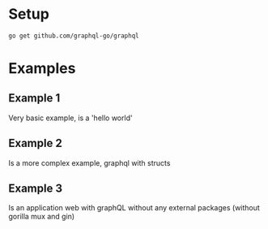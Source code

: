 # Setup

```sh
go get github.com/graphql-go/graphql
```


# Examples

## Example 1
Very basic example, is a 'hello world'

## Example 2
Is a more complex example, graphql with structs

## Example 3
Is an application web with graphQL without any external packages (without gorilla mux and gin)
